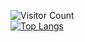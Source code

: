 ![Visitor Count](https://profile-counter.glitch.me/fff122/count.svg)<br/>
[![Top Langs](https://github-readme-stats.vercel.app/api/top-langs/?username=fff122)](https://github.com/fff122/github-readme-stats)<br/>


